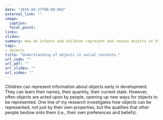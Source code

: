 ```yaml
---
date: "2016-04-27T00:00:00Z"
external_link: ""
image:
  caption: 
  focal_point: 
links:
slides:
summary: How do infants and children represent and reason objects in the context of social information?
tags:
- objects
title: "Understanding of objects in social contexts."
url_code: ""
url_pdf: ""
url_slides: ""
url_video: ""
---
```


Children can represent information about objects early in development. They can learn their names, their quantity, their current state. However, often objects are acted upon by people, opening up new ways for objects to be represented. One line of my research investigates how objects can be represented, not just by their own properties, but the qualities that other people bestow onto them (i.e., their own preferences and beliefs). 
